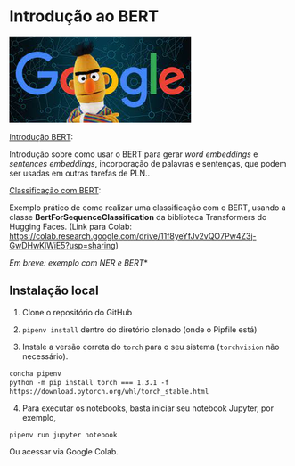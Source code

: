 # Introdução ao BERT

![BERT](https://raw.githubusercontent.com/HAILab-PUCPR/introducao-bert/main/imagens/bert-google.jpg)

[Introdução BERT](https://github.com/HAILab-PUCPR/introducao-bert/blob/main/introducao-bert.ipynb):

Introdução sobre como usar o BERT para gerar *word embeddings* e *sentences embeddings*, incorporação de palavras e sentenças, que podem ser usadas em outras tarefas de PLN..

[Classificação com BERT](https://github.com/HAILab-PUCPR/introducao-bert/blob/main/classificacao-bert.ipynb):

Exemplo prático de como realizar uma classificação com o BERT, usando a classe **BertForSequenceClassification** da biblioteca Transformers do Hugging Faces. (Link para Colab: https://colab.research.google.com/drive/11f8yeYfJv2vQO7Pw4Z3j-GwDHwKlWiE5?usp=sharing)

*Em breve: exemplo com NER e BERT**

## Instalação local

1. Clone o repositório do GitHub
    
2. `pipenv install` dentro do diretório clonado (onde o Pipfile está)

3. Instale a versão correta do `torch` para o seu sistema (`torchvision` não necessário).

```
concha pipenv
python -m pip install torch === 1.3.1 -f https://download.pytorch.org/whl/torch_stable.html
```

4. Para executar os notebooks, basta iniciar seu notebook Jupyter, por exemplo,

```
pipenv run jupyter notebook
```

Ou acessar via Google Colab.
